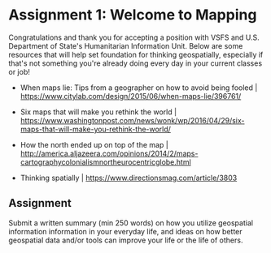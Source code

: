 # Assignment 1: Welcome to Mapping

Congratulations and thank you for accepting a position with VSFS and U.S. Department of State's Humanitarian Information Unit. Below are some resources that will help set foundation for thinking geospatially, especially if that's not something you're already doing every day in your current classes or job! 

- When maps lie: Tips from a geographer on how to avoid being fooled | https://www.citylab.com/design/2015/06/when-maps-lie/396761/

- Six maps that will make you rethink the world | https://www.washingtonpost.com/news/wonk/wp/2016/04/29/six-maps-that-will-make-you-rethink-the-world/

- How the north ended up on top of the map | http://america.aljazeera.com/opinions/2014/2/maps-cartographycolonialismnortheurocentricglobe.html

- Thinking spatially | https://www.directionsmag.com/article/3803


## Assignment 

Submit a written summary (min 250 words) on how you utilize geospatial information information in your everyday life, and ideas on how better geospatial data and/or tools can improve your life or the life of others. 
